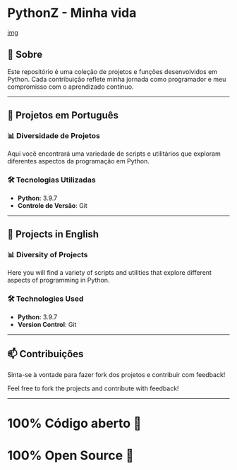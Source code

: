 # PythonZ - Minha vida

[img](https://www.unite.ai/wp-content/uploads/2022/04/AI-Python-Libraries-1000x600.png)

## 🚀 Sobre

Este repositório é uma coleção de projetos e funções desenvolvidos em Python. Cada contribuição reflete minha jornada como programador e meu compromisso com o aprendizado contínuo.

---

## 📁 Projetos em Português

### 📊 Diversidade de Projetos

Aqui você encontrará uma variedade de scripts e utilitários que exploram diferentes aspectos da programação em Python.

### 🛠 Tecnologias Utilizadas

- **Python**: 3.9.7
- **Controle de Versão**: Git

---

## 📁 Projects in English

### 📊 Diversity of Projects

Here you will find a variety of scripts and utilities that explore different aspects of programming in Python.

### 🛠 Technologies Used

- **Python**: 3.9.7
- **Version Control**: Git

---

## 📫 Contribuições

Sinta-se à vontade para fazer fork dos projetos e contribuir com feedback!

Feel free to fork the projects and contribute with feedback!

---
# 100% Código aberto 🎇
# 100% Open Source 🎇
